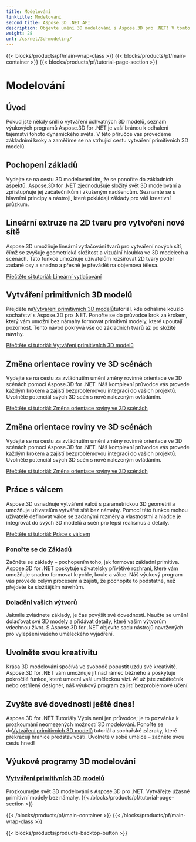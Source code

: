```yaml
---
title: Modelování
linktitle: Modelování
second_title: Aspose.3D .NET API
description: Objevte umění 3D modelování s Aspose.3D pro .NET! V tomto komplexním tutoriálu snadno vytvářejte úchvatné primitivní modely. Popusťte uzdu své kreativitě ještě dnes.
weight: 28
url: /cs/net/3d-modeling/
---
```


{{< blocks/products/pf/main-wrap-class >}}
{{< blocks/products/pf/main-container >}}
{{< blocks/products/pf/tutorial-page-section >}}

# Modelování


## Úvod

Pokud jste někdy snili o vytváření úchvatných 3D modelů, seznam výukových programů Aspose.3D for .NET je vaší bránou k odhalení tajemství tohoto dynamického světa. V této příručce vás provedeme základními kroky a zaměříme se na strhující cestu vytváření primitivních 3D modelů.

## Pochopení základů

Vydejte se na cestu 3D modelování tím, že se ponoříte do základních aspektů. Aspose.3D for .NET zjednodušuje složitý svět 3D modelování a zpřístupňuje jej začátečníkům i zkušeným nadšencům. Seznamte se s hlavními principy a nástroji, které pokládají základy pro váš kreativní průzkum.

## Lineární extruze na 2D tvaru pro vytvoření nové sítě

Aspose.3D umožňuje lineární vytlačování tvarů pro vytváření nových sítí, čímž se zvyšuje geometrická složitost a vizuální hloubka ve 3D modelech a scénách. Tato funkce umožňuje uživatelům rozšiřovat 2D tvary podél zadané osy a snadno a přesně je převádět na objemová tělesa.

[Přečtěte si tutoriál: Lineární vytlačování](./linear-extrusion/)

## Vytváření primitivních 3D modelů

 Přejděte na[Vytváření primitivních 3D modelů](./primitive-3d-models/)tutoriál, kde odhalíme kouzlo sochařství s Aspose.3D pro .NET. Ponořte se do průvodce krok za krokem, který vám umožní bez námahy formovat primitivní modely, které upoutají pozornost. Tento návod pokrývá vše od základních tvarů až po složité návrhy.

[Přečtěte si tutoriál: Vytváření primitivních 3D modelů](./primitive-3d-models/)

## Změna orientace roviny ve 3D scénách

Vydejte se na cestu za zvládnutím umění změny rovinné orientace ve 3D scénách pomocí Aspose.3D for .NET. Náš komplexní průvodce vás provede každým krokem a zajistí bezproblémovou integraci do vašich projektů. Uvolněte potenciál svých 3D scén s nově nalezeným ovládáním.

[Přečtěte si tutoriál: Změna orientace roviny ve 3D scénách](./change-plane-orientation/)

## Změna orientace roviny ve 3D scénách

Vydejte se na cestu za zvládnutím umění změny rovinné orientace ve 3D scénách pomocí Aspose.3D for .NET. Náš komplexní průvodce vás provede každým krokem a zajistí bezproblémovou integraci do vašich projektů. Uvolněte potenciál svých 3D scén s nově nalezeným ovládáním.

[Přečtěte si tutoriál: Změna orientace roviny ve 3D scénách](./change-plane-orientation/)


## Práce s válcem

Aspose.3D usnadňuje vytváření válců s parametrickou 3D geometrií a umožňuje uživatelům vytvářet sítě bez námahy. Pomocí této funkce mohou uživatelé definovat válce se zadanými rozměry a vlastnostmi a hladce je integrovat do svých 3D modelů a scén pro lepší realismus a detaily.

[Přečtěte si tutoriál: Práce s válcem](./working-with-cylinder/)



### Ponořte se do Základů

Začněte se základy – pochopením toho, jak formovat základní primitiva. Aspose.3D for .NET poskytuje uživatelsky přívětivé rozhraní, které vám umožňuje snadno formovat krychle, koule a válce. Náš výukový program vás provede celým procesem a zajistí, že pochopíte to podstatné, než přejdete ke složitějším návrhům.

### Doladění vašich výtvorů

Jakmile zvládnete základy, je čas povýšit své dovednosti. Naučte se umění dolaďovat své 3D modely a přidávat detaily, které vašim výtvorům vdechnou život. S Aspose.3D for .NET objevíte sadu nástrojů navržených pro vylepšení vašeho uměleckého vyjádření.

## Uvolněte svou kreativitu

Krása 3D modelování spočívá ve svobodě popustit uzdu své kreativitě. Aspose.3D for .NET vám umožňuje jít nad rámec běžného a poskytuje pokročilé funkce, které umocní vaši uměleckou vizi. Ať už jste začátečník nebo ostřílený designér, náš výukový program zajistí bezproblémové učení.

## Zvyšte své dovednosti ještě dnes!

 Aspose.3D for .NET Tutoriály Výpis není jen průvodce; je to pozvánka k prozkoumání neomezených možností 3D modelování. Ponořte se do[Vytváření primitivních 3D modelů](./primitive-3d-models/) tutoriál a sochařské zázraky, které překračují hranice představivosti. Uvolněte v sobě umělce – začněte svou cestu hned!
## Výukové programy 3D modelování
### [Vytváření primitivních 3D modelů](./primitive-3d-models/)
Prozkoumejte svět 3D modelování s Aspose.3D pro .NET. Vytvářejte úžasné primitivní modely bez námahy.
{{< /blocks/products/pf/tutorial-page-section >}}

{{< /blocks/products/pf/main-container >}}
{{< /blocks/products/pf/main-wrap-class >}}

{{< blocks/products/products-backtop-button >}}

